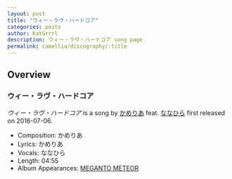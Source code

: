 ```yaml
---
layout: post
title: "ウィー・ラヴ・ハードコア"
categories: posts
author: KatGrrrl
description: ウィー・ラヴ・ハードコア song page
permalink: camellia/discography/:title
---
```


## Overview

### ウィー・ラヴ・ハードコア

*ウィー・ラヴ・ハードコア* is a song by [かめりあ](/camellia) feat. [ななひら](#) first released on 2016-07-06.

* Composition: かめりあ
* Lyrics: かめりあ
* Vocals: ななひら
* Length: 04:55
* Album Appearances: [MEGANTO METEOR](/camellia/albums/MEGANTO-METEOR)
